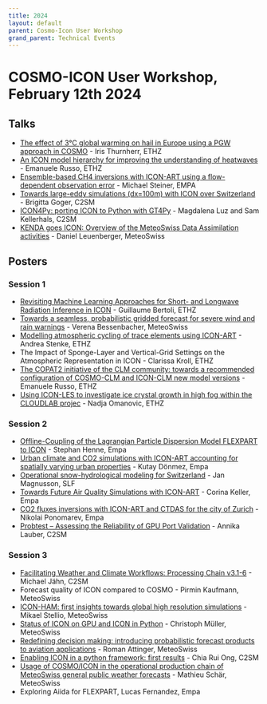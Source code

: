 ```yaml
---
title: 2024
layout: default
parent: Cosmo-Icon User Workshop
grand_parent: Technical Events
---
```

# COSMO-ICON User Workshop, February 12th 2024

## Talks
  - [The effect of 3°C global warming on hail in Europe using a PGW approach in COSMO](https://polybox.ethz.ch/index.php/s/YrrjPKqyjBuKSfz) - Iris Thurnherr, ETHZ
  - [An ICON model hierarchy for improving the understanding of heatwaves](https://polybox.ethz.ch/index.php/s/Pnr9KB6IJqox1rB) - Emanuele Russo, ETHZ
  - [Ensemble-based CH4 inversions with ICON-ART using a flow-dependent observation error](https://polybox.ethz.ch/index.php/s/R6OLGLFNfrTBi5e) - Michael Steiner, EMPA
  - [Towards large-eddy simulations (dx=100m) with ICON over Switzerland](https://polybox.ethz.ch/index.php/s/WVr4NTua5AZg192) - Brigitta Goger, C2SM
  - [ICON4Py: porting ICON to Python with GT4Py](https://polybox.ethz.ch/index.php/s/VmWea96etuKvRTz) - Magdalena Luz and Sam Kellerhals, C2SM
  - [KENDA goes ICON: Overview of the MeteoSwiss Data Assimilation activities](https://polybox.ethz.ch/index.php/s/vAWC3IBVk6sFQeX) - Daniel Leuenberger, MeteoSwiss
## Posters
### Session 1
  - [Revisiting Machine Learning Approaches for Short- and Longwave Radiation Inference in ICON](https://polybox.ethz.ch/index.php/s/Fujfn316ILITG1p) - Guillaume Bertoli, ETHZ
  - [Towards a seamless, probabilistic gridded forecast for severe wind and rain warnings](https://polybox.ethz.ch/index.php/s/K3KTxzemr95AaDx) - Verena Bessenbacher, MeteoSwiss
  - [Modelling atmospheric cycling of trace elements using ICON-ART](https://polybox.ethz.ch/index.php/s/aDnNPrTZwgfiF7U) - Andrea Stenke, ETHZ
  - The Impact of Sponge-Layer and Vertical-Grid Settings on the Atmospheric Representation in ICON - Clarissa Kroll, ETHZ
  - [The COPAT2 initiative of the CLM community: towards a recommended configuration of COSMO-CLM and ICON-CLM new model versions](https://polybox.ethz.ch/index.php/s/4UIU4s5SZkiMx5g) - Emanuele Russo, ETHZ
  - [Using ICON-LES to investigate ice crystal growth in high fog within the CLOUDLAB projec](https://polybox.ethz.ch/index.php/s/A3WqttZzA9XKiMj) - Nadja Omanovic, ETHZ
### Session 2
  - [Offline-Coupling of the Lagrangian Particle Dispersion Model FLEXPART to ICON](https://polybox.ethz.ch/index.php/s/GzxtdLmI6Aedi7v) - Stephan Henne, Empa
  - [Urban climate and CO2 simulations with ICON-ART accounting for spatially varying urban properties](https://polybox.ethz.ch/index.php/s/3dq6a9cgeIeTFvf) - Kutay Dönmez, Empa
  - [Operational snow-hydrological modeling for Switzerland](https://polybox.ethz.ch/index.php/s/Z0naZ1TCnxD6XQa) - Jan Magnusson, SLF
  - [Towards Future Air Quality Simulations with ICON-ART](https://polybox.ethz.ch/index.php/s/XhOFVdgYnbUyKj2) - Corina Keller, Empa
  - [CO2 fluxes inversions with ICON-ART and CTDAS for the city of Zurich](https://polybox.ethz.ch/index.php/s/CQbeQNwsLqAbqaT) - Nikolai Ponomarev, Empa
  - [Probtest – Assessing the Reliability of GPU Port Validation](https://polybox.ethz.ch/index.php/s/SCDoFvUngNcoLWV) - Annika Lauber, C2SM
### Session 3
  - [Facilitating Weather and Climate Workflows: Processing Chain v3.1-6](https://polybox.ethz.ch/index.php/s/BNKkdu5lRHr0au8) - Michael Jähn, C2SM
  - Forecast quality of ICON compared to COSMO - Pirmin Kaufmann, MeteoSwiss
  - [ICON-HAM: first insights towards global high resolution simulations](https://polybox.ethz.ch/index.php/s/8wBaW8BQ4TJ1PZK) - Mikael Stellio, MeteoSwiss
  - [Status of ICON on GPU and ICON in Python](https://polybox.ethz.ch/index.php/s/pBtXI6h1K9h3q3K) - Christoph Müller, MeteoSwiss
  - [Redefining decision making: introducing probabilistic forecast products to aviation applications](https://polybox.ethz.ch/index.php/s/DkigIK7TBjldHNe) - Roman Attinger, MeteoSwiss
  - [Enabling ICON in a python framework: first results](https://polybox.ethz.ch/index.php/s/vLd68G6N6xYSgeQ) - Chia Rui Ong, C2SM
  - [Usage of COSMO/ICON in the operational production chain of MeteoSwiss general public weather forecasts](https://polybox.ethz.ch/index.php/s/hRiQQOgCnxpMC5n) - Mathieu Schär, MeteoSwiss
  - Exploring Aiida for FLEXPART, Lucas Fernandez, Empa
